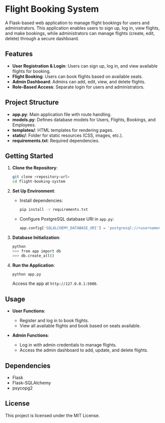 # Flight Booking System

A Flask-based web application to manage flight bookings for users and administrators. This application enables users to sign up, log in, view flights, and make bookings, while administrators can manage flights (create, edit, delete) through a secure dashboard.

## Features

- **User Registration & Login**: Users can sign up, log in, and view available flights for booking.
- **Flight Booking**: Users can book flights based on available seats.
- **Admin Dashboard**: Admins can add, edit, view, and delete flights.
- **Role-Based Access**: Separate login for users and administrators.

## Project Structure

- **app.py**: Main application file with route handling.
- **models.py**: Defines database models for Users, Flights, Bookings, and Employees.
- **templates/**: HTML templates for rendering pages.
- **static/**: Folder for static resources (CSS, images, etc.).
- **requirements.txt**: Required dependencies.

## Getting Started

1. **Clone the Repository**:
    ```bash
    git clone <repository-url>
    cd flight-booking-system
    ```

2. **Set Up Environment**:
    - Install dependencies:
      ```bash
      pip install -r requirements.txt
      ```
    - Configure PostgreSQL database URI in `app.py`:
      ```python
      app.config['SQLALCHEMY_DATABASE_URI'] = 'postgresql://<username>:<password>@<host>/<database>'
      ```

3. **Database Initialization**:
    ```bash
    python
    >>> from app import db
    >>> db.create_all()
    ```

4. **Run the Application**:
    ```bash
    python app.py
    ```
    Access the app at `http://127.0.0.1:5000`.

## Usage

- **User Functions**:
  - Register and log in to book flights.
  - View all available flights and book based on seats available.

- **Admin Functions**:
  - Log in with admin credentials to manage flights.
  - Access the admin dashboard to add, update, and delete flights.

## Dependencies

- Flask
- Flask-SQLAlchemy
- psycopg2

## License

This project is licensed under the MIT License.


